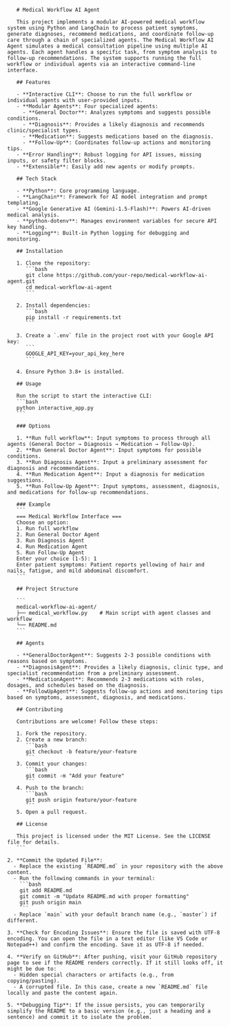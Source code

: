  ```
    # Medical Workflow AI Agent

    This project implements a modular AI-powered medical workflow system using Python and LangChain to process patient symptoms, generate diagnoses, recommend medications, and coordinate follow-up care through a chain of specialized agents. The Medical Workflow AI Agent simulates a medical consultation pipeline using multiple AI agents. Each agent handles a specific task, from symptom analysis to follow-up recommendations. The system supports running the full workflow or individual agents via an interactive command-line interface.

    ## Features

    - **Interactive CLI**: Choose to run the full workflow or individual agents with user-provided inputs.
    - **Modular Agents**: Four specialized agents:
      - **General Doctor**: Analyzes symptoms and suggests possible conditions.
      - **Diagnosis**: Provides a likely diagnosis and recommends clinic/specialist types.
      - **Medication**: Suggests medications based on the diagnosis.
      - **Follow-Up**: Coordinates follow-up actions and monitoring tips.
    - **Error Handling**: Robust logging for API issues, missing inputs, or safety filter blocks.
    - **Extensible**: Easily add new agents or modify prompts.

    ## Tech Stack

    - **Python**: Core programming language.
    - **LangChain**: Framework for AI model integration and prompt templating.
    - **Google Generative AI (Gemini-1.5-Flash)**: Powers AI-driven medical analysis.
    - **python-dotenv**: Manages environment variables for secure API key handling.
    - **Logging**: Built-in Python logging for debugging and monitoring.

    ## Installation

    1. Clone the repository:
       ```bash
       git clone https://github.com/your-repo/medical-workflow-ai-agent.git
       cd medical-workflow-ai-agent
       ```

    2. Install dependencies:
       ```bash
       pip install -r requirements.txt
       ```

    3. Create a `.env` file in the project root with your Google API key:
       ```
       GOOGLE_API_KEY=your_api_key_here
       ```

    4. Ensure Python 3.8+ is installed.

    ## Usage

    Run the script to start the interactive CLI:
    ```bash
    python interactive_app.py
    ```

    ### Options

    1. **Run full workflow**: Input symptoms to process through all agents (General Doctor → Diagnosis → Medication → Follow-Up).
    2. **Run General Doctor Agent**: Input symptoms for possible conditions.
    3. **Run Diagnosis Agent**: Input a preliminary assessment for diagnosis and recommendations.
    4. **Run Medication Agent**: Input a diagnosis for medication suggestions.
    5. **Run Follow-Up Agent**: Input symptoms, assessment, diagnosis, and medications for follow-up recommendations.

    ### Example
    ```
    === Medical Workflow Interface ===
    Choose an option:
    1. Run full workflow
    2. Run General Doctor Agent
    3. Run Diagnosis Agent
    4. Run Medication Agent
    5. Run Follow-Up Agent
    Enter your choice (1-5): 1
    Enter patient symptoms: Patient reports yellowing of hair and nails, fatigue, and mild abdominal discomfort.
    ```

    ## Project Structure

    ```
    medical-workflow-ai-agent/
    ├── medical_workflow.py    # Main script with agent classes and workflow  
    └── README.md            
    ```

    ## Agents

    - **GeneralDoctorAgent**: Suggests 2-3 possible conditions with reasons based on symptoms.
    - **DiagnosisAgent**: Provides a likely diagnosis, clinic type, and specialist recommendation from a preliminary assessment.
    - **MedicationAgent**: Recommends 2-3 medications with roles, dosages, and schedules based on the diagnosis.
    - **FollowUpAgent**: Suggests follow-up actions and monitoring tips based on symptoms, assessment, diagnosis, and medications.

    ## Contributing

    Contributions are welcome! Follow these steps:

    1. Fork the repository.
    2. Create a new branch:
       ```bash
       git checkout -b feature/your-feature
       ```
    3. Commit your changes:
       ```bash
       git commit -m "Add your feature"
       ```
    4. Push to the branch:
       ```bash
       git push origin feature/your-feature
       ```
    5. Open a pull request.

    ## License

    This project is licensed under the MIT License. See the LICENSE file for details.
    ```

2. **Commit the Updated File**:
   - Replace the existing `README.md` in your repository with the above content.
   - Run the following commands in your terminal:
     ```bash
     git add README.md
     git commit -m "Update README.md with proper formatting"
     git push origin main
     ```
   - Replace `main` with your default branch name (e.g., `master`) if different.

3. **Check for Encoding Issues**: Ensure the file is saved with UTF-8 encoding. You can open the file in a text editor (like VS Code or Notepad++) and confirm the encoding. Save it as UTF-8 if needed.

4. **Verify on GitHub**: After pushing, visit your GitHub repository page to see if the README renders correctly. If it still looks off, it might be due to:
   - Hidden special characters or artifacts (e.g., from copying/pasting).
   - A corrupted file. In this case, create a new `README.md` file locally and paste the content again.

5. **Debugging Tip**: If the issue persists, you can temporarily simplify the README to a basic version (e.g., just a heading and a sentence) and commit it to isolate the problem.
